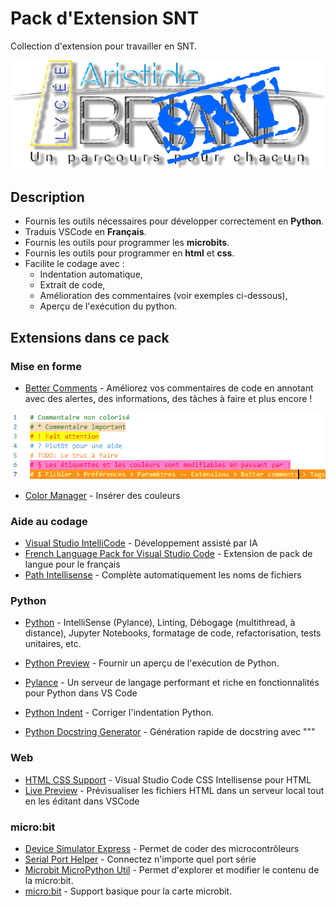# Pack d'Extension SNT
Collection  d'extension pour travailler en SNT.

![Logo](image/Abriand-SNT.png)

## Description
* Fournis les outils nécessaires pour développer correctement en **Python**. 
* Traduis VSCode en **Français**.
* Fournis les outils pour programmer les **microbits**.
* Fournis les outils pour programmer en **html** et **css**.
* Facilite le codage avec :
    * Indentation automatique, 
    * Extrait de code, 
    * Amélioration des commentaires (voir exemples ci-dessous),
    * Aperçu de l'exécution du python.

## Extensions dans ce pack
### Mise en forme
* [Better Comments](https://marketplace.visualstudio.com/items?itemName=aaron-bond.better-comments) - Améliorez vos commentaires de code en annotant avec des alertes, des informations, des tâches à faire et plus encore !

![Code annoté](image/better-comments.png)
* [Color Manager](https://marketplace.visualstudio.com/items?itemName=RoyAction.color-manager) - Insérer des couleurs
### Aide au codage
* [Visual Studio IntelliCode](https://marketplace.visualstudio.com/items?itemName=VisualStudioExptTeam.vscodeintellicode) - Développement assisté par IA
* [French Language Pack for Visual Studio Code](https://marketplace.visualstudio.com/items?itemName=MS-CEINTL.vscode-language-pack-fr ) - Extension de pack de langue pour le français
* [Path Intellisense](https://marketplace.visualstudio.com/items?itemName=christian-kohler.path-intellisense) - Complète automatiquement les noms de fichiers
### Python
* [Python](https://marketplace.visualstudio.com/items?itemName=ms-python.python) - IntelliSense (Pylance), Linting, Débogage (multithread, à distance), Jupyter Notebooks, formatage de code, refactorisation, tests unitaires, etc.
* [Python Preview](https://marketplace.visualstudio.com/items?itemName=dongli.python-preview) - Fournir un aperçu de l'exécution de Python.

* [Pylance](https://marketplace.visualstudio.com/items?itemName=ms-python.vscode-pylance) - Un serveur de langage performant et riche en fonctionnalités pour Python dans VS Code
* [Python Indent](https://marketplace.visualstudio.com/items?itemName=KevinRose.vsc-python-indent) - Corriger l'indentation Python.
* [Python Docstring Generator](https://marketplace.visualstudio.com/items?itemName=njpwerner.autodocstring) - Génération rapide de docstring avec """
### Web
* [HTML CSS Support](https://marketplace.visualstudio.com/items?itemName=ecmel.vscode-html-css) - Visual Studio Code CSS Intellisense pour HTML
* [Live Preview](https://marketplace.visualstudio.com/items?itemName=ms-vscode.live-server) - Prévisualiser les fichiers HTML dans un serveur local tout en les éditant dans VSCode
### micro:bit
* [Device Simulator Express](https://marketplace.visualstudio.com/items?itemName=ms-python.devicesimulatorexpress) - Permet de coder des microcontrôleurs
* [Serial Port Helper](https://marketplace.visualstudio.com/items?itemName=hancel.serialport-helper) - Connectez n'importe quel port série
* [Microbit MicroPython Util](https://marketplace.visualstudio.com/items?itemName=sos82.microbit-micropython) - Permet d'explorer et modifier le contenu de la micro:bit.
* [micro:bit](https://marketplace.visualstudio.com/items?itemName=PhonicCanine.micro-bit) - Support basique pour la carte microbit.



